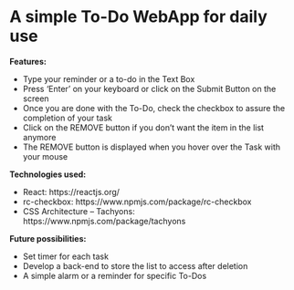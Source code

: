 <h1>A simple To-Do WebApp for daily use</h1>

<b>Features:</b>
<ul>
<li>Type your reminder or a to-do in the Text Box</li>

<li>Press ‘Enter’ on your keyboard or click on the Submit Button on the screen</li>

<li>Once you are done with the To-Do, check the checkbox to assure the completion of your task</li>

<li>Click on the REMOVE button if you don’t want the item in the list anymore
	<li>
		The REMOVE button is displayed when you hover over the Task with your mouse
	</li>
</li>
</ul>

<b>Technologies used:</b>
<ul>
<li>React: https://reactjs.org/</li>

<li>rc-checkbox: https://www.npmjs.com/package/rc-checkbox</li>

<li>CSS Architecture – Tachyons: https://www.npmjs.com/package/tachyons</li>
</ul>

<b>Future possibilities:</b>
<ul>
<li>Set timer for each task</li>

<li>Develop a back-end to store the list to access after deletion</li>

<li>A simple alarm or a reminder for specific To-Dos</li>
</ul>

